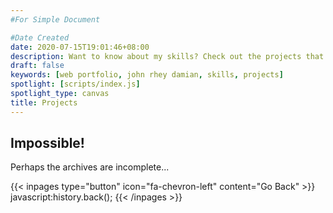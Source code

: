 ```yaml
---
#For Simple Document

#Date Created
date: 2020-07-15T19:01:46+08:00
description: Want to know about my skills? Check out the projects that I've created so far! This list contains academic and creative projects and concepts that I think fascinating and fun.
draft: false
keywords: [web portfolio, john rhey damian, skills, projects]
spotlight: [scripts/index.js]
spotlight_type: canvas
title: Projects
---
```


<section>

# Impossible!
Perhaps the archives are incomplete...  
  
{{< inpages type="button" icon="fa-chevron-left" content="Go Back" >}}
    javascript:history.back();
{{< /inpages >}}
</section>